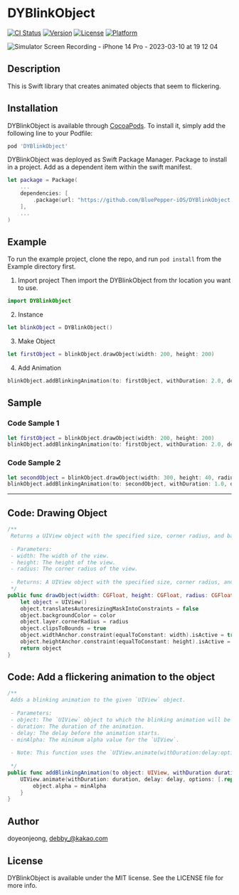 # DYBlinkObject

[![CI Status](https://img.shields.io/travis/doyeonjeong/DYBlinkObject.svg?style=flat)](https://travis-ci.org/doyeonjeong/DYBlinkObject)
[![Version](https://img.shields.io/cocoapods/v/DYBlinkObject.svg?style=flat)](https://cocoapods.org/pods/DYBlinkObject)
[![License](https://img.shields.io/cocoapods/l/DYBlinkObject.svg?style=flat)](https://cocoapods.org/pods/DYBlinkObject)
[![Platform](https://img.shields.io/cocoapods/p/DYBlinkObject.svg?style=flat)](https://cocoapods.org/pods/DYBlinkObject)

![Simulator Screen Recording - iPhone 14 Pro - 2023-03-10 at 19 12 04](https://user-images.githubusercontent.com/108422901/224291229-ad353959-d34d-421d-93d7-3628cfc56450.gif)

## Description
This is Swift library that creates animated objects that seem to flickering.

## Installation

DYBlinkObject is available through [CocoaPods](https://cocoapods.org). To install
it, simply add the following line to your Podfile:

```ruby
pod 'DYBlinkObject'
```

DYBlinkObject was deployed as Swift Package Manager. Package to install in a project. Add as a dependent item within the swift manifest.

```swift
let package = Package(
    ...
    dependencies: [
        .package(url: "https://github.com/BluePepper-iOS/DYBlinkObject.git", from: "1.0.0")
    ],
    ...
)
```

## Example
To run the example project, clone the repo, and run `pod install` from the Example directory first.

1. Import project
Then import the DYBlinkObject from thr location you want to use.
```swift
import DYBlinkObject
```

2. Instance
```swift
let blinkObject = DYBlinkObject()
```

3. Make Object
```swift
let firstObject = blinkObject.drawObject(width: 200, height: 200)
```

4. Add Animation
```swift
blinkObject.addBlinkingAnimation(to: firstObject, withDuration: 2.0, delay: 0.0, minAlpha: 0.5)
```

## Sample

### Code Sample 1
```swift
let firstObject = blinkObject.drawObject(width: 200, height: 200)
blinkObject.addBlinkingAnimation(to: firstObject, withDuration: 2.0, delay: 0.0, minAlpha: 0.5)
```

### Code Sample 2
```swift
let secondObject = blinkObject.drawObject(width: 300, height: 40, radius: 10)
blinkObject.addBlinkingAnimation(to: secondObject, withDuration: 1.0, delay: 0.0, minAlpha: 0.2)
```

---

## Code: Drawing Object

```swift
/**
 Returns a UIView object with the specified size, corner radius, and background color, and adds a flickering animation to it.
 
 - Parameters:
 - width: The width of the view.
 - height: The height of the view.
 - radius: The corner radius of the view.
 
 - Returns: A UIView object with the specified size, corner radius, and background color, and a flickering animation.
 */
public func drawObject(width: CGFloat, height: CGFloat, radius: CGFloat = 20, color: UIColor = .white) -> UIView {
    let object = UIView()
    object.translatesAutoresizingMaskIntoConstraints = false
    object.backgroundColor = color
    object.layer.cornerRadius = radius
    object.clipsToBounds = true
    object.widthAnchor.constraint(equalToConstant: width).isActive = true
    object.heightAnchor.constraint(equalToConstant: height).isActive = true
    return object
}
```

## Code: Add a flickering animation to the object
```swift
/**
 Adds a blinking animation to the given `UIView` object.
 
 - Parameters:
 - object: The `UIView` object to which the blinking animation will be added.
 - duration: The duration of the animation.
 - delay: The delay before the animation starts.
 - minAlpha: The minimum alpha value for the `UIView`.
 
 - Note: This function uses the `UIView.animate(withDuration:delay:options:animations:)` method to create the blinking animation.
 
 */
public func addBlinkingAnimation(to object: UIView, withDuration duration: TimeInterval, delay: TimeInterval, minAlpha: CGFloat) {
    UIView.animate(withDuration: duration, delay: delay, options: [.repeat, .autoreverse]) {
        object.alpha = minAlpha
    }
}
```

## Author

doyeonjeong, debby_@kakao.com

## License

DYBlinkObject is available under the MIT license. See the LICENSE file for more info.
